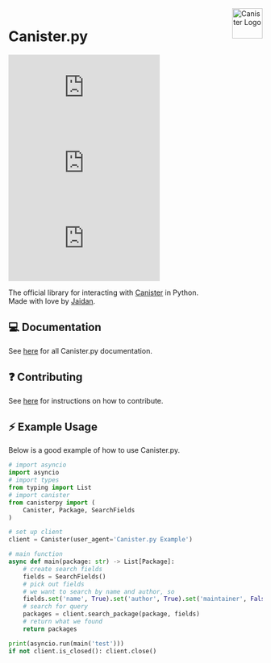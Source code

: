 <img src="https://canister.me/canister.svg" alt="Canister Logo" title="Canister" align="right" height="60"/>

# Canister.py

[![License](https://img.shields.io/github/license/cnstr/canister.py)](https://github.com/cnstr/canister.py/blob/main/LICENSE)
[![Stars](https://img.shields.io/github/stars/cnstr/canister.py)](https://github.com/cnstr/canister.py/stargazers)
[![LoC](https://img.shields.io/tokei/lines/github/cnstr/canister.py)](https://github.com/cnstr/canister.py)

The official library for interacting with [Canister](https://canister.me) in Python.  
Made with love by [Jaidan](https://github.com/ja1dan).

## 💻 Documentation
See [here](./DOCUMENTATION.md) for all Canister.py documentation.

## ❓ Contributing
See [here](./CONTRIBUTING.md) for instructions on how to contribute.

## ⚡️ Example Usage
Below is a good example of how to use Canister.py.
```py
# import asyncio
import asyncio
# import types
from typing import List
# import canister
from canisterpy import (
    Canister, Package, SearchFields
)

# set up client
client = Canister(user_agent='Canister.py Example')

# main function
async def main(package: str) -> List[Package]:
    # create search fields
    fields = SearchFields()
    # pick out fields
    # we want to search by name and author, so
    fields.set('name', True).set('author', True).set('maintainer', False).set('description', False)
    # search for query
    packages = client.search_package(package, fields)
    # return what we found
    return packages

print(asyncio.run(main('test')))
if not client.is_closed(): client.close()
```